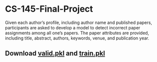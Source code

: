 # CS-145-Final-Project
Given each author’s profile, including author name and published papers, participants are asked to develop a model to detect incorrect paper assignments among all one’s papers. The paper attributes are provided, including title, abstract, authors, keywords, venue, and publication year.

## Download [valid.pkl](https://www.dropbox.com/scl/fi/j7rqvgrb0w9e2hapkbbqw/valid.pkl?rlkey=mcwh6b1ia7mfkmns37id6fcdl&st=kf9xt1k0&dl=0) and [train.pkl](https://www.dropbox.com/scl/fi/1p90y15gx3e2tonlqvyug/train.pkl?rlkey=8l89tfwokzu9556iyybu0f7o1&st=3fucc06g&dl=0)

